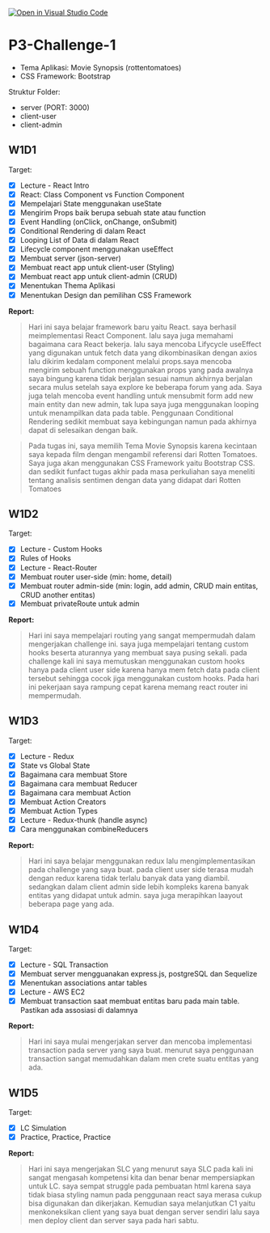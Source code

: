 [![Open in Visual Studio Code](https://classroom.github.com/assets/open-in-vscode-718a45dd9cf7e7f842a935f5ebbe5719a5e09af4491e668f4dbf3b35d5cca122.svg)](https://classroom.github.com/online_ide?assignment_repo_id=11324650&assignment_repo_type=AssignmentRepo)

# P3-Challenge-1

- Tema Aplikasi: Movie Synopsis (rottentomatoes)
- CSS Framework: Bootstrap

Struktur Folder:

- server (PORT: 3000)
- client-user
- client-admin

## W1D1

Target:

- [x] Lecture - React Intro
- [x] React: Class Component vs Function Component
- [x] Mempelajari State menggunakan useState
- [x] Mengirim Props baik berupa sebuah state atau function
- [x] Event Handling (onClick, onChange, onSubmit)
- [x] Conditional Rendering di dalam React
- [x] Looping List of Data di dalam React
- [x] Lifecycle component menggunakan useEffect
- [x] Membuat server (json-server)
- [x] Membuat react app untuk client-user (Styling)
- [x] Membuat react app untuk client-admin (CRUD)
- [x] Menentukan Thema Aplikasi
- [x] Menentukan Design dan pemilihan CSS Framework

**Report:**

> Hari ini saya belajar framework baru yaitu React. saya berhasil meimplementasi React Component. lalu saya juga memahami bagaimana cara React bekerja. lalu saya mencoba Lifycycle useEffect yang digunakan untuk fetch data yang dikombinasikan dengan axios lalu dikirim kedalam component melalui props.saya mencoba mengirim sebuah function menggunakan props yang pada awalnya saya bingung karena tidak berjalan sesuai namun akhirnya berjalan secara mulus setelah saya explore ke beberapa forum yang ada. Saya juga telah mencoba event handling untuk mensubmit form add new main entity dan new admin, tak lupa saya juga menggunakan looping untuk menampilkan data pada table. Penggunaan Conditional Rendering sedikit membuat saya kebingungan namun pada akhirnya dapat di selesaikan dengan baik.

> Pada tugas ini, saya memilih Tema Movie Synopsis karena kecintaan saya kepada film dengan mengambil referensi dari Rotten Tomatoes. Saya juga akan menggunakan CSS Framework yaitu Bootstrap CSS. dan sedikit funfact tugas akhir pada masa perkuliahan saya meneliti tentang analisis sentimen dengan data yang didapat dari Rotten Tomatoes

## W1D2

Target:

- [x] Lecture - Custom Hooks
- [x] Rules of Hooks
- [x] Lecture - React-Router
- [x] Membuat router user-side (min: home, detail)
- [x] Membuat router admin-side (min: login, add admin, CRUD main entitas, CRUD another entitas)
- [x] Membuat privateRoute untuk admin

**Report:**

> Hari ini saya mempelajari routing yang sangat mempermudah dalam mengerjakan challenge ini. saya juga mempelajari tentang custom hooks beserta aturannya yang membuat saya pusing sekali. pada challenge kali ini saya memutuskan menggunakan custom hooks hanya pada client user side karena hanya mem fetch data pada client tersebut sehingga cocok jiga menggunakan custom hooks. Pada hari ini pekerjaan saya rampung cepat karena memang react router ini mempermudah.

## W1D3

Target:

- [x] Lecture - Redux
- [x] State vs Global State
- [x] Bagaimana cara membuat Store
- [x] Bagaimana cara membuat Reducer
- [x] Bagaimana cara membuat Action
- [x] Membuat Action Creators
- [x] Membuat Action Types
- [x] Lecture - Redux-thunk (handle async)
- [x] Cara menggunakan combineReducers

**Report:**

> Hari ini saya belajar menggunakan redux lalu mengimplementasikan pada challenge yang saya buat. pada client user side terasa mudah dengan redux karena tidak terlalu banyak data yang diambil. sedangkan dalam client admin side lebih kompleks karena banyak entitas yang didapat untuk admin. saya juga merapihkan laayout beberapa page yang ada.

## W1D4

Target:

- [x] Lecture - SQL Transaction
- [x] Membuat server mengguanakan express.js, postgreSQL dan Sequelize
- [x] Menentukan associations antar tables
- [x] Lecture - AWS EC2
- [x] Membuat transaction saat membuat entitas baru pada main table. Pastikan ada assosiasi di dalamnya

**Report:**

> Hari ini saya mulai mengerjakan server dan mencoba implementasi transaction pada server yang saya buat. menurut saya penggunaan transaction sangat memudahkan dalam men crete suatu entitas yang ada.

## W1D5

Target:

- [x] LC Simulation
- [x] Practice, Practice, Practice

**Report:**

> Hari ini saya mengerjakan SLC yang menurut saya SLC pada kali ini sangat mengasah kompetensi kita dan benar benar mempersiapkan untuk LC. saya sempat struggle pada pembuatan html karena saya tidak biasa styling namun pada penggunaan react saya merasa cukup bisa digunakan dan dikerjakan. Kemudian saya melanjutkan C1 yaitu menkoneksikan client yang saya buat dengan server sendiri lalu saya men deploy client dan server saya pada hari sabtu.
